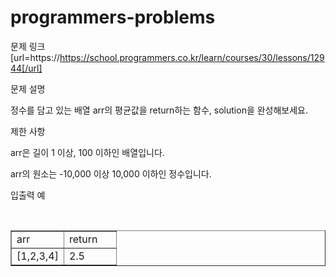 # programmers-problems

문제 링크[url=https://https://school.programmers.co.kr/learn/courses/30/lessons/12944[/url]

문제 설명
 

정수를 담고 있는 배열 arr의 평균값을 return하는 함수, solution을 완성해보세요.

 

제한 사항
 

arr은 길이 1 이상, 100 이하인 배열입니다.
 

arr의 원소는 -10,000 이상 10,000 이하인 정수입니다.
 


입출력 예
 
<p data-ke-size="size16">&nbsp;</p>
<table style="border-collapse: collapse; width: 100%;" border="1" data-ke-align="alignLeft" data-ke-style="style12">
<tbody>
<tr>
<td style="width: 50%;">arr</td>
<td style="width: 50%;">return</td>
</tr>
<tr>
<td style="width: 50%;">[1,2,3,4]</td>
<td style="width: 50%;">2.5</td>
</tr>
</tbody>
</table>
</div>
 
